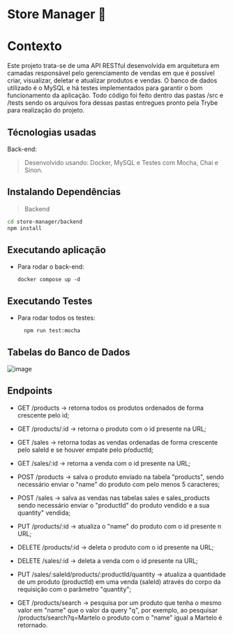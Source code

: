 # Store Manager 🏪 

# Contexto
Este projeto trata-se de uma API RESTful desenvolvida em arquitetura em camadas responsável pelo gerenciamento de vendas em que é possível criar, visualizar, deletar e atualizar produtos e vendas. O banco de dados utilizado é o MySQL e há testes implementados para garantir o bom funcionamento da aplicação. Todo código foi feito dentro das pastas /src e /tests sendo os arquivos fora dessas pastas entregues pronto pela Trybe para realização do projeto. 

## Técnologias usadas

Back-end:
> Desenvolvido usando: Docker, MySQL e Testes com Mocha, Chai e Sinon.


## Instalando Dependências

> Backend
```bash
cd store-manager/backend 
npm install
```


## Executando aplicação

* Para rodar o back-end:

  ```
  docker compose up -d
  ```


## Executando Testes

* Para rodar todos os testes:

  ```
    npm run test:mocha
  ```

  
## Tabelas do Banco de Dados
![image](https://github.com/user-attachments/assets/5c90c26a-0d0f-4455-8149-3b586283e4ba)


## Endpoints
* GET /products -> retorna todos os produtos ordenados de forma crescente pelo id;
  
* GET /products/:id -> retorna o produto com o id presente na URL;
  
* GET /sales -> retorna todas as vendas ordenadas de forma crescente pelo saleId e se houver empate pelo pŕoductId;
  
* GET /sales/:id -> retorna a venda com o id presente na URL;
  
* POST /products -> salva o produto enviado na tabela "products", sendo necessário enviar o "name" do produto com pelo menos 5 caracteres;
  
* POST /sales -> salva as vendas nas tabelas sales e sales_products sendo necessário enviar o "productId" do produto vendido e a sua quantity" vendida;
  
* PUT /products/:id -> atualiza o "name" do produto com o id presente n URL;
  
* DELETE /products/:id -> deleta o produto com o id presente na URL;
  
* DELETE /sales/:id -> deleta a venda com o id presente na URL;
  
* PUT /sales/:saleId/products/:productId/quantity -> atualiza a quantidade de um produto (productId) em uma venda (saleId) através do corpo da requisição com o parâmetro "quantity";
  
* GET /products/search -> pesquisa por um produto que tenha o mesmo valor em "name" que o valor da query "q", por exemplo, ao pesquisar /products/search?q=Martelo o produto com o "name" igual a Martelo é retornado.
